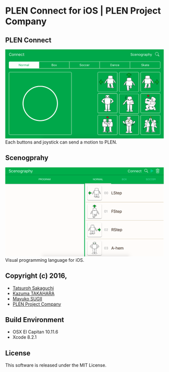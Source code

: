 PLEN Connect for iOS | PLEN Project Company
===============================================================================

## PLEN Connect
![PLEN Connect](./Scenography/screenshot_connect.png "PLEN Connect")
Each buttons and joystick can send a motion to PLEN.

## Scenogprahy
![Scenography](./Scenography/screenshot_scenography.png "Scenography")
Visual programming language for iOS.

## Copyright (c) 2016,
- [Tatsuroh Sakaguchi](https://github.com/Tacha-S)
- [Kazuma TAKAHARA](https://github.com/kzm4269)
- [Mayuko SUGII](https://www.facebook.com/%E3%83%99%E3%83%AA%E3%83%BC%E3%83%9A%E3%82%A4%E3%83%B3%E3%83%88-MAYU-238870666291955/)
- [PLEN Project Company](https://plen.jp/)

## Build Environment
- OSX El Capitan 10.11.6
- Xcode 8.2.1

## License
This software is released under the MIT License.
